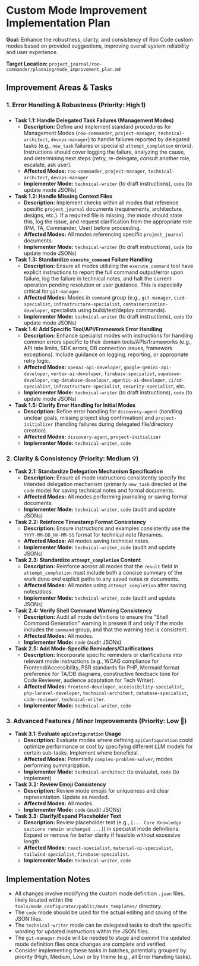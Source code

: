 # Custom Mode Improvement Implementation Plan

**Goal:** Enhance the robustness, clarity, and consistency of Roo Code custom modes based on provided suggestions, improving overall system reliability and user experience.

**Target Location:** `project_journal/roo-commander/planning/mode_improvement_plan.md`

## Improvement Areas & Tasks

### 1. Error Handling & Robustness (Priority: High ❗)

*   **Task 1.1: Handle Delegated Task Failures (Management Modes)**
    *   **Description:** Define and implement standard procedures for Management Modes (`roo-commander`, `project-manager`, `technical-architect`, `devops-manager`) to handle failures reported by delegated tasks (e.g., `new_task` failures or specialist `attempt_completion` errors). Instructions should cover logging the failure, analyzing the cause, and determining next steps (retry, re-delegate, consult another role, escalate, ask user).
    *   **Affected Modes:** `roo-commander`, `project-manager`, `technical-architect`, `devops-manager`
    *   **Implementer Mode:** `technical-writer` (to draft instructions), `code` (to update mode JSONs)
*   **Task 1.2: Handle Missing Context Files**
    *   **Description:** Implement checks within all modes that reference specific `project_journal` documents (requirements, architecture, designs, etc.). If a required file is missing, the mode should state this, log the issue, and request clarification from the appropriate role (PM, TA, Commander, User) before proceeding.
    *   **Affected Modes:** All modes referencing specific `project_journal` documents.
    *   **Implementer Mode:** `technical-writer` (to draft instructions), `code` (to update mode JSONs)
*   **Task 1.3: Standardize `execute_command` Failure Handling**
    *   **Description:** Ensure all modes utilizing the `execute_command` tool have explicit instructions to report the full command output/error upon failure, log the failure in technical notes, and halt the current operation pending resolution or user guidance. This is especially critical for `git-manager`.
    *   **Affected Modes:** Modes in `command` group (e.g., `git-manager`, `cicd-specialist`, `infrastructure-specialist`, `containerization-developer`, specialists using build/test/deploy commands).
    *   **Implementer Mode:** `technical-writer` (to draft instructions), `code` (to update mode JSONs)
*   **Task 1.4: Add Specific Tool/API/Framework Error Handling**
    *   **Description:** Enhance specialist modes with instructions for handling common errors specific to their domain tools/APIs/frameworks (e.g., API rate limits, SDK errors, DB connection issues, framework exceptions). Include guidance on logging, reporting, or appropriate retry logic.
    *   **Affected Modes:** `openai-api-developer`, `google-gemini-api-developer`, `vertex-ai-developer`, `firebase-specialist`, `supabase-developer`, `rag-database-developer`, `agentic-ai-developer`, `ci/cd-specialist`, `infrastructure-specialist`, `security-specialist`, etc.
    *   **Implementer Mode:** `technical-writer` (to draft instructions), `code` (to update mode JSONs)
*   **Task 1.5: Clarify Error Handling for Initial Modes**
    *   **Description:** Refine error handling for `discovery-agent` (handling unclear goals, missing project slug confirmation) and `project-initializer` (handling failures during delegated file/directory creation).
    *   **Affected Modes:** `discovery-agent`, `project-initializer`
    *   **Implementer Mode:** `technical-writer`, `code`

### 2. Clarity & Consistency (Priority: Medium 💡)

*   **Task 2.1: Standardize Delegation Mechanism Specification**
    *   **Description:** Ensure all mode instructions consistently specify the intended delegation mechanism (primarily `new_task` directed at the `code` mode) for saving technical notes and formal documents.
    *   **Affected Modes:** All modes performing journaling or saving formal documents.
    *   **Implementer Mode:** `technical-writer`, `code` (audit and update JSONs)
*   **Task 2.2: Reinforce Timestamp Format Consistency**
    *   **Description:** Ensure instructions and examples consistently use the `YYYY-MM-DD_HH-MM-SS` format for technical note filenames.
    *   **Affected Modes:** All modes saving technical notes.
    *   **Implementer Mode:** `technical-writer`, `code` (audit and update JSONs)
*   **Task 2.3: Standardize `attempt_completion` Content**
    *   **Description:** Reinforce across all modes that the `result` field in `attempt_completion` must include both a concise summary of the work done *and* explicit paths to any saved notes or documents.
    *   **Affected Modes:** All modes using `attempt_completion` after saving notes/docs.
    *   **Implementer Mode:** `technical-writer`, `code` (audit and update JSONs)
*   **Task 2.4: Verify Shell Command Warning Consistency**
    *   **Description:** Audit all mode definitions to ensure the "Shell Command Generation" warning is present if and only if the mode includes the `command` group, and that the warning text is consistent.
    *   **Affected Modes:** All modes.
    *   **Implementer Mode:** `code` (audit JSONs)
*   **Task 2.5: Add Mode-Specific Reminders/Clarifications**
    *   **Description:** Incorporate specific reminders or clarifications into relevant mode instructions (e.g., WCAG compliance for Frontend/Accessibility, PSR standards for PHP, Mermaid format preference for TA/DB diagrams, constructive feedback tone for Code Reviewer, audience adaptation for Tech Writer).
    *   **Affected Modes:** `frontend-developer`, `accessibility-specialist`, `php-laravel-developer`, `technical-architect`, `database-specialist`, `code-reviewer`, `technical-writer`.
    *   **Implementer Mode:** `technical-writer`, `code`

### 3. Advanced Features / Minor Improvements (Priority: Low 📄)

*   **Task 3.1: Evaluate `apiConfiguration` Usage**
    *   **Description:** Evaluate modes where defining `apiConfiguration` could optimize performance or cost by specifying different LLM models for certain sub-tasks. Implement where beneficial.
    *   **Affected Modes:** Potentially `complex-problem-solver`, modes performing summarization.
    *   **Implementer Mode:** `technical-architect` (to evaluate), `code` (to implement)
*   **Task 3.2: Review Emoji Consistency**
    *   **Description:** Review mode emojis for uniqueness and clear representation. Update as needed.
    *   **Affected Modes:** All modes.
    *   **Implementer Mode:** `code` (audit JSONs)
*   **Task 3.3: Clarify/Expand Placeholder Text**
    *   **Description:** Review placeholder text (e.g., `[... Core Knowledge sections remain unchanged ...]`) in specialist mode definitions. Expand or remove for better clarity if feasible without excessive length.
    *   **Affected Modes:** `react-specialist`, `material-ui-specialist`, `tailwind-specialist`, `firebase-specialist`.
    *   **Implementer Mode:** `technical-writer`, `code`

## Implementation Notes

*   All changes involve modifying the custom mode definition `.json` files, likely located within the `tools/mode_configurator/public/mode_templates/` directory.
*   The `code` mode should be used for the actual editing and saving of the JSON files.
*   The `technical-writer` mode can be delegated tasks to draft the specific wording for updated instructions within the JSON files.
*   The `git-manager` mode will be needed to stage and commit the updated mode definition files once changes are complete and verified.
*   Consider implementing these tasks in batches, potentially grouped by priority (High, Medium, Low) or by theme (e.g., all Error Handling tasks).